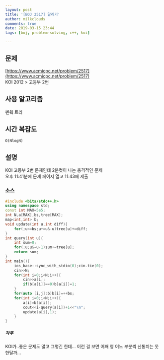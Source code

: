 ```yaml
---
layout: post
title: '[BOJ 2517] 달리기'
author: milkclouds
comments: true
date: 2019-03-15 23:44
tags: [boj, problem-solving, c++, koi]

---
```


## 문제
[https://www.acmicpc.net/problem/2517](https://www.acmicpc.net/problem/2517)  
KOI 2012 > 고등부 2번

## 사용 알고리즘  
펜윅 트리   


## 시간 복잡도  
`O(NlogN)` 


## 설명  
KOI 고등부 2번 문제인데 2분컷이 나는 충격적인 문제  
오후 11:41분에 문제 페이지 열고 11:43에 제출


### 소스  

```cpp
#include <bits/stdc++.h>
using namespace std;
const int MAX=5e5;
int N,a[MAX],bs,tree[MAX];
map<int,int> b;
void update(int u,int diff){
	for(;u<=bs;u+=u&-u)tree[u]+=diff;
}
int query(int u){
	int sum=0;
	for(;u;u&=u-1)sum+=tree[u];
	return sum;
}
int main(){
	ios_base::sync_with_stdio(0);cin.tie(0);
	cin>>N;
	for(int i=0;i<N;i++){
		cin>>a[i];
		if(b[a[i]]==0)b[a[i]]=1;
	}
	for(auto [i,j]:b)b[i]=++bs;
	for(int i=0;i<N;i++){
		a[i]=b[a[i]];
		cout<<i-query(a[i])+1<<"\n";
		update(a[i],1);
	}
}
```


##### 각주  
KOI가..좋은 문제도 많고 그렇긴 한데...
이런 걸 보면 어째 영 어느 부분씩 신통치는 못한달까...